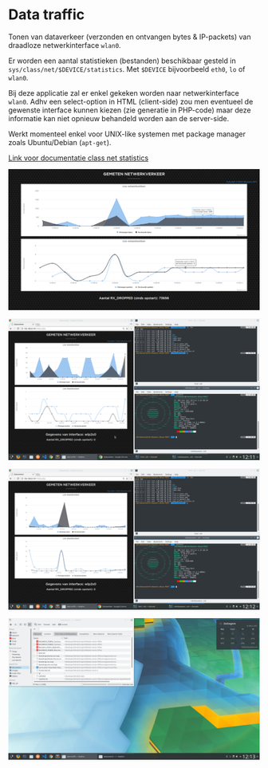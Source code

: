 # Data traffic
Tonen van dataverkeer (verzonden en ontvangen bytes & IP-packets) van draadloze netwerkinterface `wlan0`.

Er worden een aantal statistieken (bestanden) beschikbaar gesteld in `sys/class/net/$DEVICE/statistics`. Met `$DEVICE` bijvoorbeeld `eth0`, `lo` of `wlan0`.

Bij deze applicatie zal er enkel gekeken worden naar netwerkinterface `wlan0`. Adhv een select-option in HTML (client-side) zou men eventueel de gewenste interface kunnen kiezen (zie generatie in PHP-code) maar deze informatie kan niet opnieuw behandeld worden aan de server-side.

Werkt momenteel enkel voor UNIX-like systemen met package manager zoals Ubuntu/Debian (`apt-get`).

[Link voor documentatie class net statistics](https://www.kernel.org/doc/Documentation/ABI/testing/sysfs-class-net-statistics)

![Demonstratie applicatie](img/Demo.PNG)

![Demonstratie applicatie KDE Neon](img/KDE-Neon.png)

![Demonstratie applicatie KDE Neon](img/KDE-Neon2.png)

![Demonstratie applicatie KDE Neon](img/KDE-Neon3.png)
